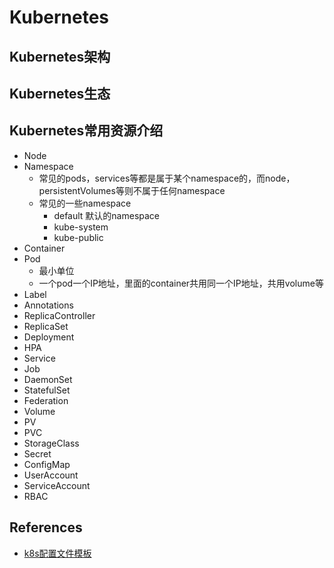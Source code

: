 # Kubernetes



## Kubernetes架构



## Kubernetes生态



## Kubernetes常用资源介绍

- Node
- Namespace
  - 常见的pods，services等都是属于某个namespace的，而node，persistentVolumes等则不属于任何namespace
  - 常见的一些namespace
    - default	默认的namespace
    - kube-system
    - kube-public
- Container
- Pod
  - 最小单位
  - 一个pod一个IP地址，里面的container共用同一个IP地址，共用volume等
- Label
- Annotations
- ReplicaController
- ReplicaSet
- Deployment
- HPA
- Service
- Job
- DaemonSet
- StatefulSet
- Federation
- Volume
- PV
- PVC
- StorageClass
- Secret
- ConfigMap
- UserAccount
- ServiceAccount
- RBAC



## References

- [k8s配置文件模板](https://www.cnblogs.com/g2thend/p/11837649.html)

